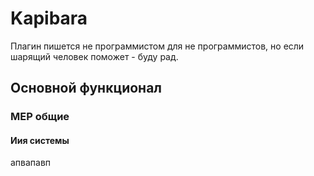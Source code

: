 # Kapibara
Плагин пишется не программистом для не программистов, но если шарящий человек поможет - буду рад.

## Основной функционал
### MEP общие

#### Иия системы

апвапавп




